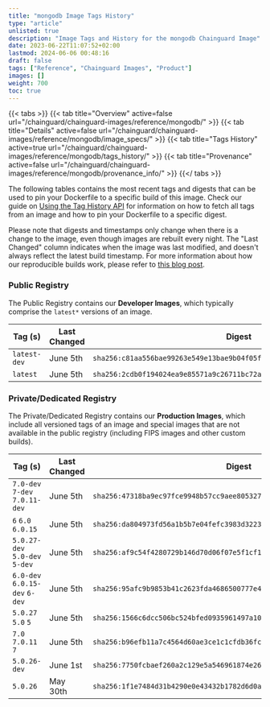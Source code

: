 ```yaml
---
title: "mongodb Image Tags History"
type: "article"
unlisted: true
description: "Image Tags and History for the mongodb Chainguard Image"
date: 2023-06-22T11:07:52+02:00
lastmod: 2024-06-06 00:48:16
draft: false
tags: ["Reference", "Chainguard Images", "Product"]
images: []
weight: 700
toc: true
---
```


{{< tabs >}}
{{< tab title="Overview" active=false url="/chainguard/chainguard-images/reference/mongodb/" >}}
{{< tab title="Details" active=false url="/chainguard/chainguard-images/reference/mongodb/image_specs/" >}}
{{< tab title="Tags History" active=true url="/chainguard/chainguard-images/reference/mongodb/tags_history/" >}}
{{< tab title="Provenance" active=false url="/chainguard/chainguard-images/reference/mongodb/provenance_info/" >}}
{{</ tabs >}}

The following tables contains the most recent tags and digests that can be used to pin your Dockerfile to a specific build of this image. Check our guide on [Using the Tag History API](/chainguard/chainguard-images/using-the-tag-history-api/) for information on how to fetch all tags from an image and how to pin your Dockerfile to a specific digest.

Please note that digests and timestamps only change when there is a change to the image, even though images are rebuilt every night. The "Last Changed" column indicates when the image was last modified, and doesn't always reflect the latest build timestamp. For more information about how our reproducible builds work, please refer to [this blog post](https://www.chainguard.dev/unchained/reproducing-chainguards-reproducible-image-builds).

### Public Registry
The Public Registry contains our **Developer Images**, which typically comprise the `latest*` versions of an image.

| Tag (s)       | Last Changed | Digest                                                                    |
|---------------|--------------|---------------------------------------------------------------------------|
|  `latest-dev` | June 5th     | `sha256:c81aa556bae99263e549e13bae9b04f05f9e08e84c8652fe7c718eeccf866973` |
|  `latest`     | June 5th     | `sha256:2cdb0f194024ea9e85571a9c26711bc72ac2c931956b6cb8e498a625d318efd2` |


### Private/Dedicated Registry
The Private/Dedicated Registry contains our **Production Images**, which include all versioned tags of an image and special images that are not available in the public registry (including FIPS images and other custom builds).

| Tag (s)                         | Last Changed | Digest                                                                    |
|---------------------------------|--------------|---------------------------------------------------------------------------|
|  `7.0-dev` `7-dev` `7.0.11-dev` | June 5th     | `sha256:47318ba9ec97fce9948b57cc9aee805327b1ced0abe96b040195a02083915e56` |
|  `6` `6.0` `6.0.15`             | June 5th     | `sha256:da804973fd56a1b5b7e04fefc3983d32230bd645babf2b94ff91960510c0291d` |
|  `5.0.27-dev` `5.0-dev` `5-dev` | June 5th     | `sha256:af9c54f4280729b146d70d06f07e5f1cf1e969013e5106dd13344a5dad68af02` |
|  `6.0-dev` `6.0.15-dev` `6-dev` | June 5th     | `sha256:95afc9b9853b41c2623fda4686500777e482699516c9e80b758eb7b374b226c3` |
|  `5.0.27` `5.0` `5`             | June 5th     | `sha256:1566c6dcc506bc524bfed0935961497a100e8f685c0d9e88d0d588cd154f00aa` |
|  `7.0` `7.0.11` `7`             | June 5th     | `sha256:b96efb11a7c4564d60ae3ce1c1cfdb36fcdce71f42dd7d23792456208d6d5341` |
|  `5.0.26-dev`                   | June 1st     | `sha256:7750fcbaef260a2c129e5a546961874e263a3c3706daececc492dc9c4d19dea5` |
|  `5.0.26`                       | May 30th     | `sha256:1f1e7484d31b4290e0e43432b1782d6d0ad6ebdfb2212d1e8321773f051aab1f` |

